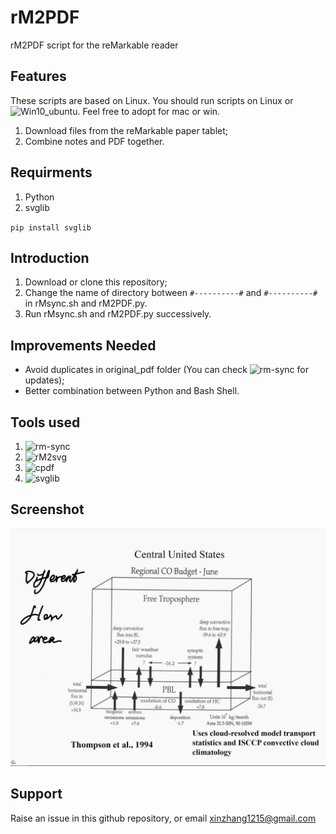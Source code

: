 # rM2PDF

rM2PDF script for the reMarkable reader

## Features

These scripts are based on Linux. You should run scripts on Linux or ![Win10_ubuntu](https://www.howtogeek.com/249966/how-to-install-and-use-the-linux-bash-shell-on-windows-10/). Feel free to adopt for mac or win.

1. Download files from the reMarkable paper tablet;
2. Combine notes and PDF together.

## Requirments

1. Python
2. svglib

`pip install svglib`


## Introduction

1. Download or clone this repository;
2. Change the name of directory botween `#----------#` and `#----------#` in rMsync.sh and rM2PDF.py.
3. Run rMsync.sh and rM2PDF.py successively.

## Improvements Needed

* Avoid duplicates in  original_pdf folder (You can check ![rm-sync](https://github.com/simonschllng/rm-sync) for updates);
* Better combination between Python and Bash Shell.

## Tools used

1. ![rm-sync](https://github.com/simonschllng/rm-sync)
2. ![rM2svg](https://github.com/reHackable/maxio/tree/master/tools)
3. ![cpdf](https://github.com/coherentgraphics/cpdf-binaries)
4. ![svglib](https://github.com/deeplook/svglib)

## Screenshot

![rM](https://github.com/zxdawn/rM2PDF/blob/master/rM_screenshot.png?raw=true)
## Support

Raise an issue in this github repository, or email xinzhang1215@gmail.com
